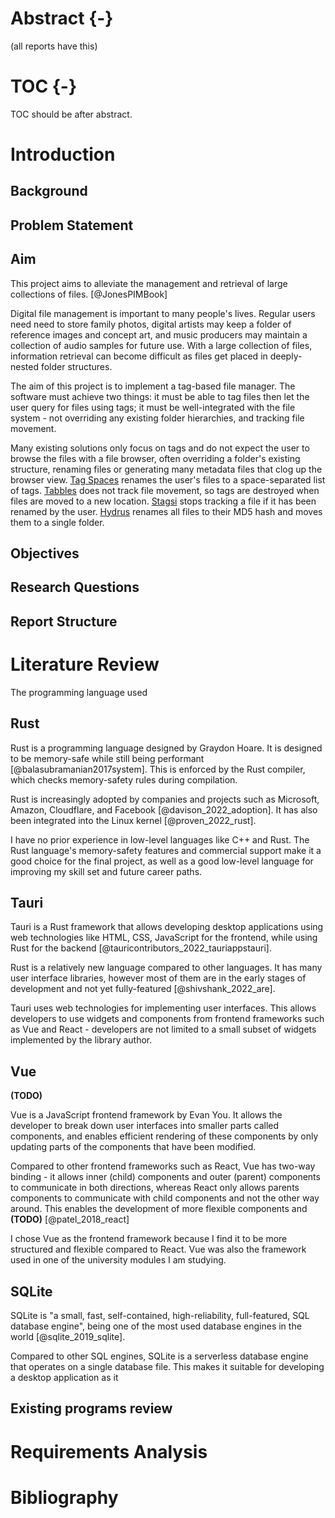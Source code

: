 # Abstract {-}

(all reports have this)

# TOC {-}

TOC should be after abstract.

# Introduction

## Background

## Problem Statement

## Aim

<!-- This project is related to Personal Information Management (PIM). Particularly,  -->

This project aims to alleviate the management and retrieval of large collections of files. [@JonesPIMBook]

Digital file management is important to many people's lives. Regular users need need to store family photos, digital artists may keep a folder of reference images and concept art, and music producers may maintain a collection of audio samples for future use. With a large collection of files, information retrieval can become difficult as files get placed in deeply-nested folder structures.

The aim of this project is to implement a tag-based file manager. The software must achieve two things: it must be able to tag files then let the user query for files using tags; it must be well-integrated with the file system - not overriding any existing folder hierarchies, and tracking file movement.

<!-- The solution should use a combination of tags and folder structure. This means that files can be tagged, and can also be browsed using a folder structure. If a file is moved to a different folder, the tags for that file should also be moved to the new file. -->

Many existing solutions only focus on tags and do not expect the user to browse the files with a file browser, often overriding a folder's existing structure, renaming files or generating many metadata files that clog up the browser view. [Tag Spaces](https://www.tagspaces.org/) renames the user's files to a space-separated list of tags. [Tabbles](https://tabbles.net/) does not track file movement, so tags are destroyed when files are moved to a new location. [Stagsi](https://stagsi.com/) stops tracking a file if it has been renamed by the user. [Hydrus](https://github.com/hydrusnetwork/hydrus) renames all files to their MD5 hash and moves them to a single folder.

<!-- Users can enforce a logical structure of files by having a folder hierarchy. However, a folder structure will also limits the ways a user can search for files. If a collection of photos was grouped into folders by the year, then into subfolders by the month, the user will not be able to easily search this collection by other factors like the number of people in the photo or the location the photo was taken. As the folder hierarchy grows more complex, so does the effort needed to maintain the hierarchy. -->

<!-- One reason for tackling this issue is personal motivation. I maintain a large collection (~200,000 files) of audio samples, where each sample may belong to multiple categories at the same time. For example, a kick drum audio sample may be placed in the path `SampleRadar - 808 Samples/Kicks/F#-01.wav`, where "SampleRadar - 808 Samples" is the name of the product, and "F#" indicates the musical key of the sample. This limits my ability to retrieve files from the collection and affects how I interact and use this collection for my work - I cannot search this collection directly by a sample's musical key, because the outermost layer of the folder structure is organised by the product name. -->

## Objectives

## Research Questions

## Report Structure

# Literature Review

The programming language used

## Rust

Rust is a programming language designed by Graydon Hoare. It is designed to be memory-safe while still being performant [@balasubramanian2017system]. This is enforced by the Rust compiler, which checks memory-safety rules during compilation.

Rust is increasingly adopted by companies and projects such as Microsoft, Amazon, Cloudflare, and Facebook [@davison_2022_adoption]. It has also been integrated into the Linux kernel [@proven_2022_rust].

I have no prior experience in low-level languages like C++ and Rust. The Rust language's memory-safety features and commercial support make it a good choice for the final project, as well as a good low-level language for improving my skill set and future career paths.

## Tauri

Tauri is a Rust framework that allows developing desktop applications using web technologies like HTML, CSS, JavaScript for the frontend, while using Rust for the backend [@tauricontributors_2022_tauriappstauri].

Rust is a relatively new language compared to other languages. It has many user interface libraries, however most of them are in the early stages of development and not yet fully-featured [@shivshank_2022_are].

Tauri uses web technologies for implementing user interfaces. This allows developers to use widgets and components from frontend frameworks such as Vue and React - developers are not limited to a small subset of widgets implemented by the library author.

## Vue

**(TODO)**

Vue is a JavaScript frontend framework by Evan You. It allows the developer to break down user interfaces into smaller parts called components, and enables efficient rendering of these components by only updating parts of the components that have been modified.

Compared to other frontend frameworks such as React, Vue has two-way binding - it allows inner (child) components and outer (parent) components to communicate in both directions, whereas React only allows parents components to communicate with child components and not the other way around. This enables the development of more flexible components and **(TODO)** [@patel_2018_react]

I chose Vue as the frontend framework because I find it to be more structured and flexible compared to React. Vue was also the framework used in one of the university modules I am studying.

## SQLite

SQLite is "a small, fast, self-contained, high-reliability, full-featured, SQL database engine", being one of the most used database engines in the world [@sqlite_2019_sqlite].

Compared to other SQL engines, SQLite is a serverless database engine that operates on a single database file. This makes it suitable for developing a desktop application as it

## Existing programs review

# Requirements Analysis

# Bibliography

